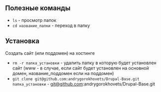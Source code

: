 ## Полезные команды
- `ls` - просмотр папок
- `cd название_папки` - переход в папку

## Установка
Создать сайт (или поддомен) на хостинге
- `rm -r папка_установки` - удалить папку в которую будет установлен сайт (www - в случае, если сайт будет установлен на основной домен, название_поддомен если на поддомен)
- `git clone git@github.com:andrygorokhovets/Drupal-Base.git папка_установки` - git@github.com:andrygorokhovets/Drupal-Base.git
